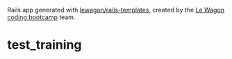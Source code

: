 Rails app generated with [lewagon/rails-templates](https://github.com/lewagon/rails-templates), created by the [Le Wagon coding bootcamp](https://www.lewagon.com) team.
# test_training

